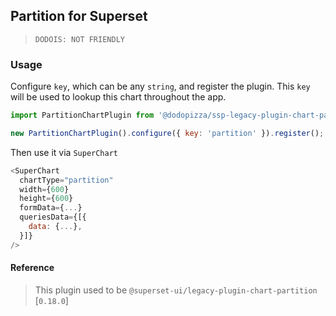 ## Partition for Superset

> `DODOIS: NOT FRIENDLY`

### Usage

Configure `key`, which can be any `string`, and register the plugin. This `key` will be used to
lookup this chart throughout the app.

```js
import PartitionChartPlugin from '@dodopizza/ssp-legacy-plugin-chart-partition';

new PartitionChartPlugin().configure({ key: 'partition' }).register();
```

Then use it via `SuperChart`

```js
<SuperChart
  chartType="partition"
  width={600}
  height={600}
  formData={...}
  queriesData={[{
    data: {...},
  }]}
/>
```

#### Reference

> This plugin used to be `@superset-ui/legacy-plugin-chart-partition` [`0.18.0`]
